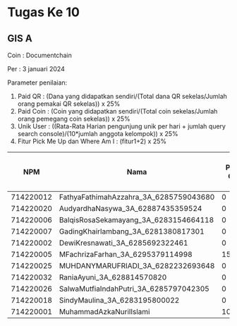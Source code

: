 # Tugas Ke 10

## GIS A
Coin : Documentchain

Per : 3 januari 2024

Parameter penilaian:
1. Paid QR : (Dana yang didapatkan sendiri/(Total dana QR sekelas/Jumlah orang pemakai QR sekelas))  x  25%
2. Paid Coin : (Coin yang didapatkan sendiri/(Total coin sekelas/Jumlah orang pemegang coin sekelas))  x  25%
3. Unik User : ((Rata-Rata Harian pengunjung unik per hari + jumlah query search console)/(10*jumlah anggota kelompok)) x 25%
4. Fitur Pick Me Up dan Where Am I : (fitur1+2) x 25%


| NPM | Nama | Paid QR | Paid Coin | Unik User / Hari | CSS Mobile Friendly | Fitur Where Am I | Fitur Pick Me Up | 
|----------|----------|----------|----------|----------|----------|----------|----------|
| 714220012 | FathyaFathimahAzzahra_3A_6285759043680   | 0 | 0 | - | - | - | 0 |
| 714220020 | AudyardhaNasywa_3A_62887435359524   | 0 | 0 | - | - | - | 0 |
| 714220006 | BalqisRosaSekamayang_3A_6283154664118   | 0 | 0 | - | - | - | 0 |
| 714220007 | GadingKhairlambang_3A_6281380817301   | 0 | 0 | - | - | - | 0 |
| 714220002 | DewiKresnawati_3A_6285692322461   | 0 | 0 | - | - | - | 0 |
| 714220005 | MFachrizaFarhan_3A_6295379114998   | 15005 | 0 | - | - | - | 0 |
| 714220025 | MUHDANYMARUFRIADI_3A_6282232693648   | 0 | 0 | - | - | - | 0 |
| 714220032 | RaniaAyuni_3A_628814570820   | 0 | 0 | - | - | - | 0 |
| 714220026 | SalwaMutfiaIndahPutri_3A_6285797042305   | 0 | 0 | - | - | - | 0 |
| 714220018 | SindyMaulina_3A_6283195800022   | 0 | 0 | - | - | - | 0 |
| 714220001 | MuhammadAzkaNurilIslami   | 10001 | 0 | - | - | - | 0 |
